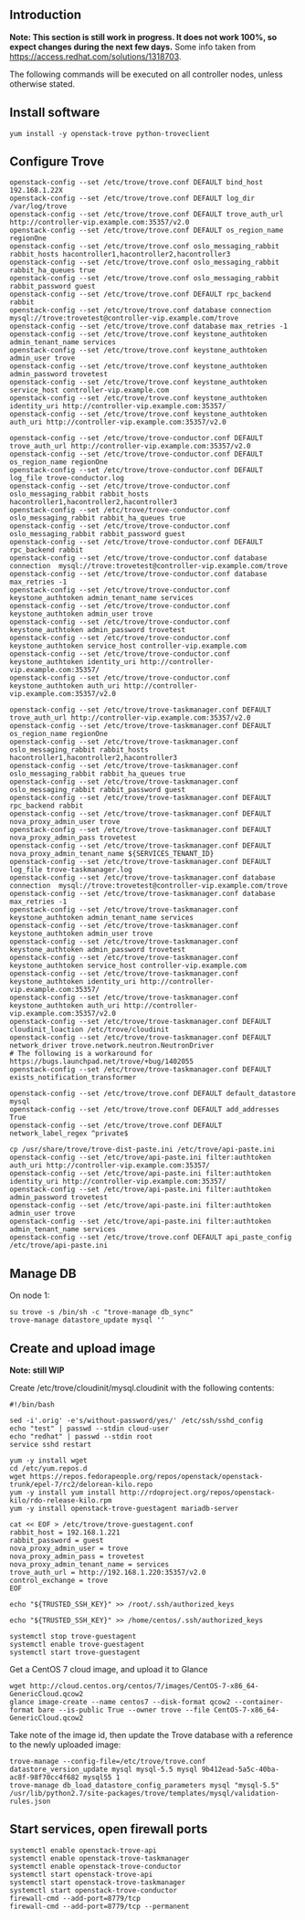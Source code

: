 Introduction
------------

**Note: This section is still work in progress. It does not work 100%, so expect changes during the next few days.** Some info taken from https://access.redhat.com/solutions/1318703.

The following commands will be executed on all controller nodes, unless otherwise stated.

Install software
----------------

    yum install -y openstack-trove python-troveclient

Configure Trove
---------------

    openstack-config --set /etc/trove/trove.conf DEFAULT bind_host 192.168.1.22X
    openstack-config --set /etc/trove/trove.conf DEFAULT log_dir /var/log/trove
    openstack-config --set /etc/trove/trove.conf DEFAULT trove_auth_url http://controller-vip.example.com:35357/v2.0
    openstack-config --set /etc/trove/trove.conf DEFAULT os_region_name regionOne
    openstack-config --set /etc/trove/trove.conf oslo_messaging_rabbit rabbit_hosts hacontroller1,hacontroller2,hacontroller3
    openstack-config --set /etc/trove/trove.conf oslo_messaging_rabbit rabbit_ha_queues true
    openstack-config --set /etc/trove/trove.conf oslo_messaging_rabbit rabbit_password guest
    openstack-config --set /etc/trove/trove.conf DEFAULT rpc_backend rabbit
    openstack-config --set /etc/trove/trove.conf database connection  mysql://trove:trovetest@controller-vip.example.com/trove
    openstack-config --set /etc/trove/trove.conf database max_retries -1
    openstack-config --set /etc/trove/trove.conf keystone_authtoken admin_tenant_name services
    openstack-config --set /etc/trove/trove.conf keystone_authtoken admin_user trove
    openstack-config --set /etc/trove/trove.conf keystone_authtoken admin_password trovetest
    openstack-config --set /etc/trove/trove.conf keystone_authtoken service_host controller-vip.example.com
    openstack-config --set /etc/trove/trove.conf keystone_authtoken identity_uri http://controller-vip.example.com:35357/
    openstack-config --set /etc/trove/trove.conf keystone_authtoken auth_uri http://controller-vip.example.com:35357/v2.0

    openstack-config --set /etc/trove/trove-conductor.conf DEFAULT trove_auth_url http://controller-vip.example.com:35357/v2.0
    openstack-config --set /etc/trove/trove-conductor.conf DEFAULT os_region_name regionOne
    openstack-config --set /etc/trove/trove-conductor.conf DEFAULT log_file trove-conductor.log
    openstack-config --set /etc/trove/trove-conductor.conf oslo_messaging_rabbit rabbit_hosts hacontroller1,hacontroller2,hacontroller3
    openstack-config --set /etc/trove/trove-conductor.conf oslo_messaging_rabbit rabbit_ha_queues true
    openstack-config --set /etc/trove/trove-conductor.conf oslo_messaging_rabbit rabbit_password guest
    openstack-config --set /etc/trove/trove-conductor.conf DEFAULT rpc_backend rabbit
    openstack-config --set /etc/trove/trove-conductor.conf database connection  mysql://trove:trovetest@controller-vip.example.com/trove
    openstack-config --set /etc/trove/trove-conductor.conf database max_retries -1
    openstack-config --set /etc/trove/trove-conductor.conf keystone_authtoken admin_tenant_name services
    openstack-config --set /etc/trove/trove-conductor.conf keystone_authtoken admin_user trove
    openstack-config --set /etc/trove/trove-conductor.conf keystone_authtoken admin_password trovetest
    openstack-config --set /etc/trove/trove-conductor.conf keystone_authtoken service_host controller-vip.example.com
    openstack-config --set /etc/trove/trove-conductor.conf keystone_authtoken identity_uri http://controller-vip.example.com:35357/
    openstack-config --set /etc/trove/trove-conductor.conf keystone_authtoken auth_uri http://controller-vip.example.com:35357/v2.0

    openstack-config --set /etc/trove/trove-taskmanager.conf DEFAULT trove_auth_url http://controller-vip.example.com:35357/v2.0
    openstack-config --set /etc/trove/trove-taskmanager.conf DEFAULT os_region_name regionOne
    openstack-config --set /etc/trove/trove-taskmanager.conf oslo_messaging_rabbit rabbit_hosts hacontroller1,hacontroller2,hacontroller3
    openstack-config --set /etc/trove/trove-taskmanager.conf oslo_messaging_rabbit rabbit_ha_queues true
    openstack-config --set /etc/trove/trove-taskmanager.conf oslo_messaging_rabbit rabbit_password guest
    openstack-config --set /etc/trove/trove-taskmanager.conf DEFAULT rpc_backend rabbit
    openstack-config --set /etc/trove/trove-taskmanager.conf DEFAULT nova_proxy_admin_user trove
    openstack-config --set /etc/trove/trove-taskmanager.conf DEFAULT nova_proxy_admin_pass trovetest
    openstack-config --set /etc/trove/trove-taskmanager.conf DEFAULT nova_proxy_admin_tenant_name ${SERVICES_TENANT_ID}
    openstack-config --set /etc/trove/trove-taskmanager.conf DEFAULT log_file trove-taskmanager.log
    openstack-config --set /etc/trove/trove-taskmanager.conf database connection  mysql://trove:trovetest@controller-vip.example.com/trove
    openstack-config --set /etc/trove/trove-taskmanager.conf database max_retries -1
    openstack-config --set /etc/trove/trove-taskmanager.conf keystone_authtoken admin_tenant_name services
    openstack-config --set /etc/trove/trove-taskmanager.conf keystone_authtoken admin_user trove
    openstack-config --set /etc/trove/trove-taskmanager.conf keystone_authtoken admin_password trovetest
    openstack-config --set /etc/trove/trove-taskmanager.conf keystone_authtoken service_host controller-vip.example.com
    openstack-config --set /etc/trove/trove-taskmanager.conf keystone_authtoken identity_uri http://controller-vip.example.com:35357/
    openstack-config --set /etc/trove/trove-taskmanager.conf keystone_authtoken auth_uri http://controller-vip.example.com:35357/v2.0
    openstack-config --set /etc/trove/trove-taskmanager.conf DEFAULT cloudinit_loaction /etc/trove/cloudinit
    openstack-config --set /etc/trove/trove-taskmanager.conf DEFAULT network_driver trove.network.neutron.NeutronDriver
    # The following is a workaround for https://bugs.launchpad.net/trove/+bug/1402055
    openstack-config --set /etc/trove/trove-taskmanager.conf DEFAULT exists_notification_transformer

    openstack-config --set /etc/trove/trove.conf DEFAULT default_datastore mysql
    openstack-config --set /etc/trove/trove.conf DEFAULT add_addresses True
    openstack-config --set /etc/trove/trove.conf DEFAULT network_label_regex ^private$

    cp /usr/share/trove/trove-dist-paste.ini /etc/trove/api-paste.ini
    openstack-config --set /etc/trove/api-paste.ini filter:authtoken auth_uri http://controller-vip.example.com:35357/
    openstack-config --set /etc/trove/api-paste.ini filter:authtoken identity_uri http://controller-vip.example.com:35357/
    openstack-config --set /etc/trove/api-paste.ini filter:authtoken admin_password trovetest
    openstack-config --set /etc/trove/api-paste.ini filter:authtoken admin_user trove
    openstack-config --set /etc/trove/api-paste.ini filter:authtoken admin_tenant_name services
    openstack-config --set /etc/trove/trove.conf DEFAULT api_paste_config /etc/trove/api-paste.ini


Manage DB
---------

On node 1:

    su trove -s /bin/sh -c "trove-manage db_sync"
    trove-manage datastore_update mysql ''

Create and upload image
-----------------------

**Note: still WIP**

Create /etc/trove/cloudinit/mysql.cloudinit with the following contents:

    #!/bin/bash

    sed -i'.orig' -e's/without-password/yes/' /etc/ssh/sshd_config
    echo "test" | passwd --stdin cloud-user
    echo "redhat" | passwd --stdin root
    service sshd restart

    yum -y install wget
    cd /etc/yum.repos.d
    wget https://repos.fedorapeople.org/repos/openstack/openstack-trunk/epel-7/rc2/delorean-kilo.repo
    yum -y install yum install http://rdoproject.org/repos/openstack-kilo/rdo-release-kilo.rpm
    yum -y install openstack-trove-guestagent mariadb-server
    
    cat << EOF > /etc/trove/trove-guestagent.conf
    rabbit_host = 192.168.1.221
    rabbit_password = guest
    nova_proxy_admin_user = trove
    nova_proxy_admin_pass = trovetest
    nova_proxy_admin_tenant_name = services
    trove_auth_url = http://192.168.1.220:35357/v2.0
    control_exchange = trove
    EOF

    echo "${TRUSTED_SSH_KEY}" >> /root/.ssh/authorized_keys

    echo "${TRUSTED_SSH_KEY}" >> /home/centos/.ssh/authorized_keys

    systemctl stop trove-guestagent
    systemctl enable trove-guestagent
    systemctl start trove-guestagent

Get a CentOS 7 cloud image, and upload it to Glance

    wget http://cloud.centos.org/centos/7/images/CentOS-7-x86_64-GenericCloud.qcow2
    glance image-create --name centos7 --disk-format qcow2 --container-format bare --is-public True --owner trove --file CentOS-7-x86_64-GenericCloud.qcow2

Take note of the image id, then update the Trove database with a reference to the newly uploaded image:
    
    trove-manage --config-file=/etc/trove/trove.conf datastore_version_update mysql mysql-5.5 mysql 9b412ead-5a5c-40ba-ac8f-98f70cc4f682 mysql55 1
    trove-manage db_load_datastore_config_parameters mysql "mysql-5.5"  /usr/lib/python2.7/site-packages/trove/templates/mysql/validation-rules.json

Start services, open firewall ports
-----------------------------------
    systemctl enable openstack-trove-api
    systemctl enable openstack-trove-taskmanager
    systemctl enable openstack-trove-conductor
    systemctl start openstack-trove-api
    systemctl start openstack-trove-taskmanager
    systemctl start openstack-trove-conductor
    firewall-cmd --add-port=8779/tcp
    firewall-cmd --add-port=8779/tcp --permanent
